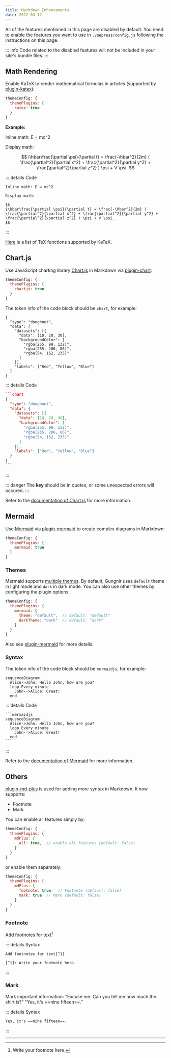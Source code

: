 ```yaml
---
title: Markdown Enhancements
date: 2022-03-12
---
```


All of the features mentioned in this page are disabled by default. You need to enable the features you want to use in `.vuepress/config.js` following the instructions on this page.

::: info
Code related to the disabled features will not be included in your site's bundle files.
:::

## Math Rendering

Enable KaTeX to render mathematical formulas in articles (supported by [plugin-katex](/docs/plugins/katex/)):

```js
themeConfig: {
  themePlugins: {
    katex: true
  }
}
```

**Example:**

Inline math: E = mc^2

Display math:

$$
i\hbar\frac{\partial \psi}{\partial t} = \frac{-\hbar^2}{2m} ( \frac{\partial^2}{\partial x^2} + \frac{\partial^2}{\partial y^2} + \frac{\partial^2}{\partial z^2} ) \psi + V \psi.
$$


::: details Code
```
Inline math: E = mc^2

Display math:

$$
i\hbar\frac{\partial \psi}{\partial t} = \frac{-\hbar^2}{2m} ( \frac{\partial^2}{\partial x^2} + \frac{\partial^2}{\partial y^2} + \frac{\partial^2}{\partial z^2} ) \psi + V \psi.
$$
```
:::

[Here](https://katex.org/docs/supported.html) is a list of TeX functions supported by KaTeX.


## Chart.js

Use JavaScript charting library [Chart.js](https://www.chartjs.org) in Markdown via [plugin-chart](/docs/plugins/chart/):

```js
themeConfig: {
  themePlugins: {
    chartjs: true
  }
}
```

The token info of the code block should be `chart`, for example:

```chart
{
  "type": "doughnut",
  "data": {
    "datasets": [{
      "data": [10, 20, 30],
      "backgroundColor": [
        "rgba(255, 99, 132)",
        "rgba(255, 206, 86)",
        "rgba(54, 162, 235)"
      ]
    }],
    "labels": ["Red", "Yellow", "Blue"]
  }
}
```

::: details Code
~~~json
```chart
{
  "type": "doughnut",
  "data": {
    "datasets": [{
      "data": [10, 20, 30],
      "backgroundColor": [
        "rgba(255, 99, 132)",
        "rgba(255, 206, 86)",
        "rgba(54, 162, 235)"
      ]
    }],
    "labels": ["Red", "Yellow", "Blue"]
  }
}
```
~~~
:::

::: danger
The **key** should be in quotes, or some unexpected errors will occured.
:::

Refer to the [documentation of Chart.js](https://www.chartjs.org/docs/latest/) for more information.


## Mermaid

Use [Mermaid](https://mermaid-js.github.io) via [plugin-mermaid](/docs/plugins/mermaid.md) to create complex diagrams in Markdown:

```js
themeConfig: {
  themePlugins: {
    mermaid: true
  }
}
```

### Themes

Mermaid supports [multiple themes](https://github.com/mermaid-js/mermaid/tree/develop/src/themes). By default, Gungnir uses `default` theme in light mode and `dark` in dark mode. You can also use other themes by configuring the plugin options:

```js
themeConfig: {
  themePlugins: {
    mermaid: {
      theme: "default",  // default: "default"
      darkTheme: "dark"  // default: "dark"
    }
  }
}
```

Also see [plugin-mermaid](/docs/plugins/mermaid.html#options) for more details.


### Syntax

The token info of the code block should be `mermaidjs`, for example:

```mermaidjs
sequenceDiagram
  Alice->John: Hello John, how are you?
  loop Every minute
    John-->Alice: Great!
  end
```

::: details Code
~~~
```mermaidjs
sequenceDiagram
  Alice->John: Hello John, how are you?
  loop Every minute
    John-->Alice: Great!
  end
```
~~~
:::

Refer to the [documentation of Mermaid](https://mermaid-js.github.io) for more information.


## Others

[plugin-md-plus](/plugins/md-plus) is used for adding more syntax in Markdown. It now supports:

- Footnote
- Mark

You can enable all features simply by:

```js
themeConfig: {
  themePlugins: {
    mdPlus: {
      all: true,  // enable all features (default: false)
    }
  }
}
```

or enable them separately:

```js
themeConfig: {
  themePlugins: {
    mdPlus: {
      footnote: true,  // Footnote (default: false)
      mark: true  // Mark (default: false)
    }
  }
}
```

### Footnote

Add footnotes for text[^1]

::: details Syntax
```
Add footnotes for text[^1]

[^1]: Write your footnote here.
```
:::

### Mark

Mark important information: "Excuse me. Can you tell me how much the shirt is?" "Yes, it's ==nine fifteen==."

::: details Syntax
```
Yes, it's ==nine fifteen==.
```
:::

---

[^1]: Write your footnote here.
